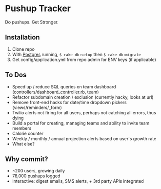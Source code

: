 # Pushup Tracker
Do pushups. Get Stronger.

## Installation
1. Clone repo
2. With [Postgres](http://postgresapp.com/) running,  ```$ rake db:setup``` then ```$ rake db:migrate```
3. Get config/application.yml from repo admin for ENV keys (if applicable)

## To Dos
* Speed up / reduce SQL queries on team dashboard (controllers/dashboard_controller.rb, team)
* Refactor subdomain creation / exclusion (currently hacky, looks at url)
* Remove front-end hacks for date/time dropdown pickers (views/reminders/_form)
* Twilio alerts not firing for all users, perhaps not catching all errors, thus dying
* Build a portal for creating, managing teams and ability to invite team members
* Calorie counter
* Weekly / monthly / annual projection alerts based on user's growth rate
* What else?

## Why commit?
* ~200 users, growing daily
* 78,000 pushups logged
* Interactive: digest emails, SMS alerts, + 3rd party APIs integrated
